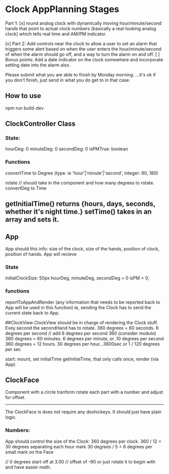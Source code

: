 # Clock AppPlanning Stages
Part 1: 
[x] round analog clock with dynamically moving hour/minute/second hands that point to actual clock numbers (basically a real-looking analog clock) which tells real time and AM/PM indicator. 

[x] Part 2: Add controls near the clock to allow a user to set an alarm that triggers some alert based on when the user enters the hour/minute/second of when the alarm should go off, and a way to turn the alarm on and off. 
[ ] Bonus points: Add a date indicator on the clock somewhere and incorporate setting date into the alarm also.

Please submit what you are able to finish by Monday morning.
...it's ok if you don't finish, just send in what you do get to in that case.

## How to use
npm run build-dev

## ClockController Class
### State: 
hourDeg: 0
minuteDeg: 0
secondDeg: 0
isPMTrue: boolean

### Functions
convertTime to Degree (type: ie 'hour'|'minute'|'second', integer: 90, 180) 

rotate // should take in the component and how many degrees to rotate.
convertDeg to Time

getInitialTime() returns {hours, days, seconds, whether it's night time.}
setTime() takes in an array and sets it.
----

## App
App should this info: size of the clock, size of the hands, position of clock, position of hands.
App will recieve
### State
initialClockSize: 50px
hourDeg, minuteDeg, secondDeg = 0
isPM = 0;
### functions
reportToAppAndRender (any information that needs to be reported back to App will be used in this function)
ie, sending the Clock has to send the current state back to App.

##ClockView
ClockView should be in charge of rendering the Clock stuff.
Evey second the secondHand has to rotate. 
360 degrees = 60 seconds. 6 degrees per second   // add 6 degrees per second 360 (consider modulo)
360 degrees = 60 minutes. 6 degrees per minute, or .10 degrees per second 
360 degrees = 12 hours. 30 degrees per hour...3600sec or 1 / 120 degrees per sec

start: mount, set initialTime 
  getInitialTime, that only calls once, render (via App)

## ClockFace
Component with a circle
tranform rotate each part with a number and adjust for offset.

---


The ClockFace is does not require any doohickeys. It should just have plain logic.
### Numbers:
App should control the size of the Clock:
360 degrees per clock.
360 / 12 = 30 degrees separating each hour mark
30 degrees / 5 =  6 degrees per small mark on the Face 


// 0 degrees start off at 3.00
// offset of -90 or just rotate it to begin with and have easier math.